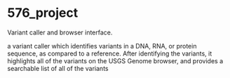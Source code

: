# 576_project
Variant caller and browser interface.

a variant caller which identifies variants in a DNA, RNA, or protein sequence, as compared to a reference. After identifying the variants, it highlights all of the variants on the USGS Genome browser, and provides a searchable list of all of the variants
